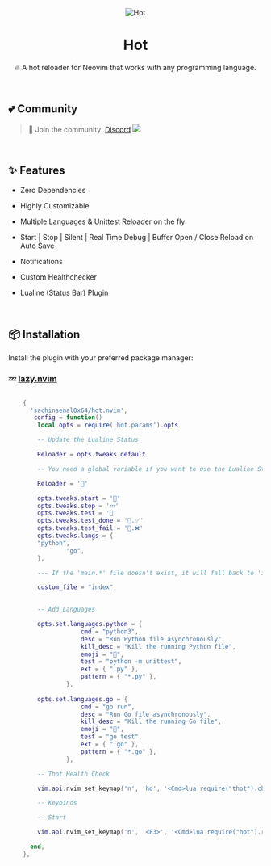 <div align="center">

<p align="center">
  
  <img alt="Hot" src="https://sachinsenal0x64.github.io/picx-images-hosting/Background.92pxhcjiab.webp">
  
  <h1 align="center">Hot</h1>
  🔥 A hot reloader for Neovim that works with any programming language.
</p>

</div>

<br>

## 💕 Community

> 🍻 Join the community:  <a href="https://discord.gg/EbfftZ5Dd4">Discord</a>
> [![](https://cdn.statically.io/gh/sachinsenal0x64/picx-images-hosting@master/discord.72y8nlaw5mdc.webp)](https://discord.gg/EbfftZ5Dd4)

<br>

## ✨ Features

- Zero Dependencies
- Highly Customizable
- Multiple Languages & Unittest Reloader on the fly
- Start | Stop | Silent | Real Time Debug | Buffer Open / Close  Reload on Auto Save
- Notifications
- Custom Healthchecker
- Lualine (Status Bar) Plugin

  <br>
  
## 📦 Installation

Install the plugin with your preferred package manager:

### 💤 [lazy.nvim](https://github.com/folke/lazy.nvim)

```lua

    {
      'sachinsenal0x64/hot.nvim',
       config = function()
        local opts = require('hot.params').opts

        -- Update the Lualine Status

        Reloader = opts.tweaks.default

        -- You need a global variable if you want to use the Lualine Status

        Reloader = '🧼'

        opts.tweaks.start = '🚀'
        opts.tweaks.stop = '💤'
        opts.tweaks.test = '🧪'
        opts.tweaks.test_done = '🧪.✅'
        opts.tweaks.test_fail = '🧪.❌'
        opts.tweaks.langs = {
		"python",
                "go",
        },

        --- If the 'main.*' file doesn't exist, it will fall back to 'index.*'

        custom_file = "index",
        

        -- Add Languages

        opts.set.languages.python = {
    				cmd = "python3",
    				desc = "Run Python file asynchronously",
    				kill_desc = "Kill the running Python file",
    				emoji = "🐍",
    				test = "python -m unittest",
    				ext = { ".py" },
    				pattern = { "*.py" },
    			},
    
        opts.set.languages.go = {
    				cmd = "go run",
    				desc = "Run Go file asynchronously",
    				kill_desc = "Kill the running Go file",
    				emoji = "🐹",
    				test = "go test",
    				ext = { ".go" },
    				pattern = { "*.go" },
    			},

        -- Thot Health Check

        vim.api.nvim_set_keymap('n', 'ho', '<Cmd>lua require("thot").check()<CR>', { noremap = true, silent = true })

        -- Keybinds

        -- Start

        vim.api.nvim_set_keymap('n', '<F3>', '<Cmd>lua require("hot").restart()<CR>', { noremap = true, silent = true })

      end,
    },

```
